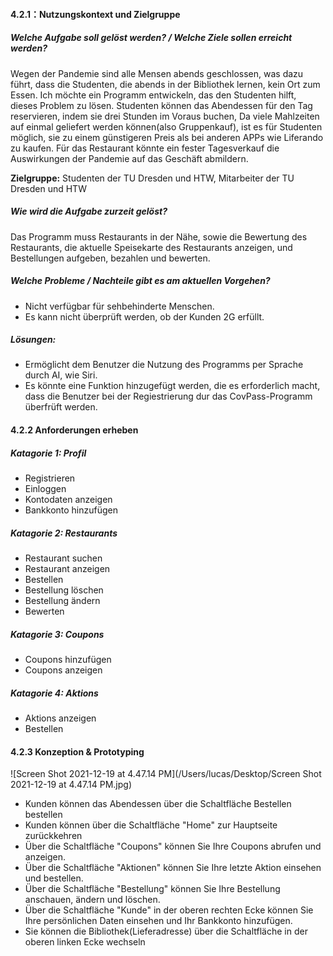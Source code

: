 #### 4.2.1：Nutzungskontext und Zielgruppe

##### Welche Aufgabe soll gelöst werden? / Welche Ziele sollen erreicht werden?

Wegen der Pandemie sind alle Mensen abends geschlossen, was dazu führt, dass die Studenten, die abends in der Bibliothek lernen, kein Ort zum Essen. Ich möchte ein Programm entwickeln, das den Studenten hilft, dieses Problem zu lösen. Studenten können das Abendessen für den Tag reservieren, indem sie drei Stunden im Voraus buchen, Da viele Mahlzeiten auf einmal geliefert werden können(also Gruppenkauf), ist es für Studenten möglich, sie zu einem günstigeren Preis als bei anderen APPs wie Liferando zu kaufen. Für das Restaurant könnte ein fester Tagesverkauf die Auswirkungen der Pandemie auf das Geschäft abmildern.

**Zielgruppe:** Studenten der TU Dresden und HTW, Mitarbeiter der TU Dresden und HTW



##### Wie wird die Aufgabe zurzeit gelöst?

Das Programm muss Restaurants in der Nähe, sowie die Bewertung des Restaurants, die aktuelle Speisekarte des Restaurants anzeigen, und Bestellungen aufgeben, bezahlen und bewerten.



##### Welche Probleme / Nachteile gibt es am aktuellen Vorgehen?

- Nicht verfügbar für sehbehinderte Menschen.
- Es kann nicht überprüft werden, ob der Kunden 2G erfüllt.

##### Lösungen: 

- Ermöglicht dem Benutzer die Nutzung des Programms per Sprache durch AI, wie Siri.
- Es könnte eine Funktion hinzugefügt werden, die es erforderlich macht, dass die Benutzer bei der Regiestrierung dur das CovPass-Programm überfrüft werden.



#### 4.2.2 Anforderungen erheben

##### Katagorie 1: Profil

- Registrieren
- Einloggen
- Kontodaten anzeigen
- Bankkonto hinzufügen

##### Katagorie 2: Restaurants

- Restaurant suchen
- Restaurant anzeigen
- Bestellen 
- Bestellung löschen
- Bestellung ändern
- Bewerten 

##### Katagorie 3: Coupons

- Coupons hinzufügen
- Coupons anzeigen

##### Katagorie 4: Aktions

- Aktions anzeigen
- Bestellen



#### 4.2.3 Konzeption & Prototyping

![Screen Shot 2021-12-19 at 4.47.14 PM](/Users/lucas/Desktop/Screen Shot 2021-12-19 at 4.47.14 PM.jpg)

- Kunden können das Abendessen über die Schaltfläche Bestellen bestellen
- Kunden können über die Schaltfläche "Home" zur Hauptseite zurückkehren
- Über die Schaltfläche "Coupons" können Sie Ihre Coupons abrufen und anzeigen.
- Über die Schaltfläche "Aktionen" können Sie Ihre letzte Aktion einsehen und bestellen.
- Über die Schaltfläche "Bestellung" können Sie Ihre Bestellung anschauen, ändern und löschen.
- Über die Schaltfläche "Kunde" in der oberen rechten Ecke können Sie Ihre persönlichen Daten einsehen und Ihr Bankkonto hinzufügen.
- Sie können die Bibliothek(Lieferadresse) über die Schaltfläche in der oberen linken Ecke wechseln













